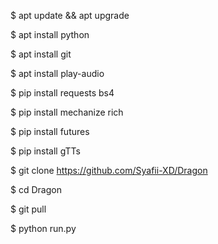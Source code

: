 $ apt update && apt upgrade




$ apt install python




$ apt install git




$ apt install play-audio





$ pip install requests bs4




$ pip install mechanize rich




$ pip install futures




$ pip install gTTs




$ git clone https://github.com/Syafii-XD/Dragon




$ cd Dragon




$ git pull



$ python run.py
